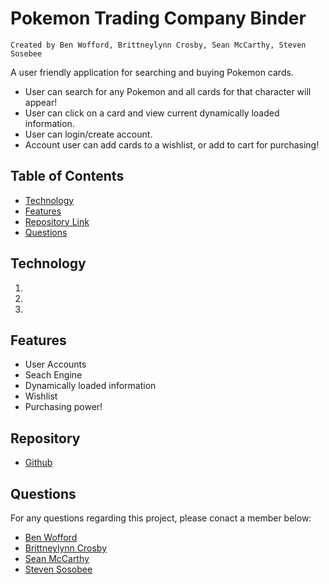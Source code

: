 # Pokemon Trading Company Binder

    Created by Ben Wofford, Brittneylynn Crosby, Sean McCarthy, Steven Sosebee

A user friendly application for searching and buying Pokemon cards.


- User can search for any Pokemon and all cards for that character will appear!
- User can click on a card and view current dynamically loaded information.
- User can login/create account.
- Account user can add cards to a wishlist, or add to cart for purchasing!


## Table of Contents

- [Technology](#Technology)
- [Features](#Features)
- [Repository Link](#Repository)
- [Questions](#Questions)

## Technology

1.
2.
3.

## Features

- User Accounts
- Seach Engine
- Dynamically loaded information
- Wishlist
- Purchasing power!

## Repository

- [Github](https://github.com/McTastic/PTC-Binder)

## Questions

For any questions regarding this project, please conact a member below:

- [Ben Wofford](https://github.com/benwofford)
- [Brittneylynn Crosby](https://github.com/brittnc)
- [Sean McCarthy](https://github.com/McTastic)
- [Steven Sosobee](https://github.com/steven-sosebee)
